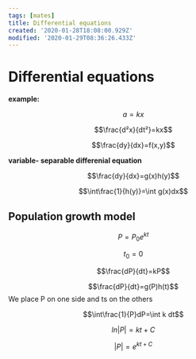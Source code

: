 ```yaml
---
tags: [mates]
title: Differential equations
created: '2020-01-28T18:08:00.929Z'
modified: '2020-01-29T08:36:26.433Z'
---
```

# Differential equations

**example:**

$$ a = kx$$

$$\frac{d²x}{dt²}=kx$$

$$\frac{dy}{dx}=f(x,y)$$

**variable- separable differenial equation**

$$\frac{dy}{dx}=g(x)h(y)$$

$$\int\frac{1}{h(y)}=\int g(x)dx$$

## Population growth model

$$P=P_0e^{kt}$$

$$t_0=0$$

$$\frac{dP}{dt}=kP$$

$$\frac{dP}{dt}=g(P)h(t)$$
We place P on one side and ts on the others

$$\int\frac{1}{P}dP=\int k dt$$

$$ln|P|=kt+C$$

$$|P|=e^{kt+C}$$
